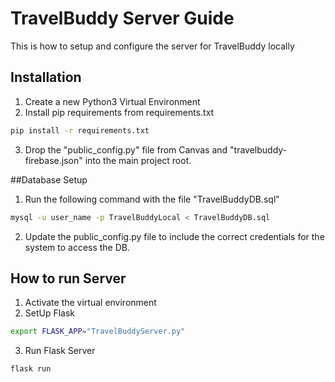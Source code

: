 # TravelBuddy Server Guide
This is how to setup and configure the server for TravelBuddy locally

## Installation

1. Create a new Python3 Virtual Environment
2. Install pip requirements from requirements.txt

```bash
pip install -r requirements.txt
```

3. Drop the "public_config.py" file from Canvas and "travelbuddy-firebase.json" into the main project root.

##Database Setup

1. Run the following command with the file "TravelBuddyDB.sql"

```bash
mysql -u user_name -p TravelBuddyLocal < TravelBuddyDB.sql
```

2. Update the public_config.py file to include the correct credentials for the system to access the DB.


## How to run Server

1. Activate the virtual environment
2. SetUp Flask

```bash
export FLASK_APP="TravelBuddyServer.py"
```

3. Run Flask Server
```bash
flask run
```